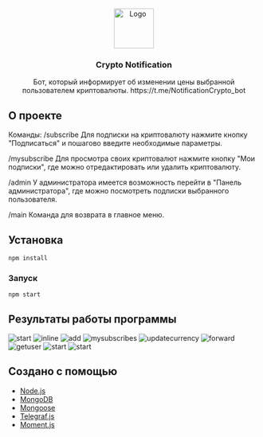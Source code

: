 <!-- Иконка -->
<br />
<p align="center">
  <a href="https://github.com/A1ina42/cryptonotification">
    <img src="screenshots/icon.jpg" alt="Logo" width="80" height="80">
  </a>

  <h3 align="center">Crypto Notification</h3>

  <p align="center">
    Бот, который информирует об изменении цены выбранной пользователем криптовалюты. https://t.me/NotificationCrypto_bot
    <br />
  </p>
</p>



<!-- О проекте-->
## О проекте

Команды:
/subscribe
Для подписки на криптовалюту нажмите кнопку "Подписаться" и пошагово введите необходимые параметры. 

/mysubscribe
Для просмотра своих криптовалют нажмите кнопку "Мои подписки", где можно отредактировать или удалить криптовалюту.

/admin
У администратора имеется возможность перейти в "Панель администратора", где можно посмотреть подписки выбранного пользователя.

/main
Команда для возврата в главное меню.



<!-- Установка -->
## Установка
```
npm install
```

### Запуск
```
npm start
```



<!-- Результаты работы программы -->
## Результаты работы программы
<img src="screenshots/start.png" alt="start">
<img src="screenshots/inline.png" alt="inline">
<img src="screenshots/add.png" alt="add">
<img src="screenshots/mysubscribes.png" alt="mysubscribes">
<img src="screenshots/updatecurrency.png" alt="updatecurrency">
<img src="screenshots/forward.png" alt="forward">
<img src="screenshots/getuser.png" alt="getuser">
<img src="screenshots/help.png" alt="start">
<img src="screenshots/notice.png" alt="start">



<!-- Создано с помощью -->
## Создано с помощью

* [Node.js](https://nodejs.org)
* [MongoDB](https://www.mongodb.com)
* [Mongoose](https://mongoosejs.com)
* [Telegraf.js](https://telegraf.js.org/)
* [Moment.js](https://momentjs.com)

